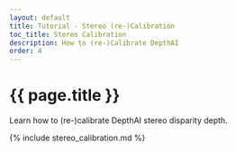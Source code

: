 ```yaml
---
layout: default
title: Tutorial - Stereo (re-)Calibration
toc_title: Stereo Calibration
description: How to (re-)Calibrate DepthAI
order: 4
---
```


# {{ page.title }}

Learn how to (re-)calibrate DepthAI stereo disparity depth.  

{% include stereo_calibration.md %}
